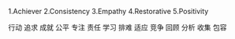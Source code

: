 1.Achiever
2.Consistency
3.Empathy
4.Restorative
5.Positivity

行动
追求
成就
公平
专注
责任
学习
排难
适应
竞争
回顾
分析
收集
包容